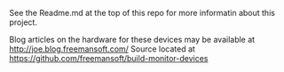 See the Readme.md at the top of this repo for more informatin about this project.


Blog articles on the hardware for these devices may be available at http://joe.blog.freemansoft.com/
Source located at https://github.com/freemansoft/build-monitor-devices